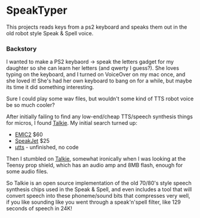 SpeakTyper
==================

This projects reads keys from a ps2 keyboard and speaks them out in the old robot style Speak & Spell voice.


### Backstory

I wanted to make a PS2 keybaord -> speak the letters gadget for my daughter so she can learn her letters (and qwerty I guess?). She loves typing on the keyboard, and I turned on VoiceOver on my mac once, and she loved it! She's had her own keyboard to bang on for a while, but maybe its time it did something interesting.

Sure I could play some wav files, but wouldn't some kind of TTS robot voice be so much cooler?

After initially failing to find any low-end/cheap TTS/speech synthesis things for micros, I found [Talkie](https://github.com/PaulStoffregen/Talkie). My initial search turned up:

* [EMIC2](https://www.parallax.com/product/30016) $60
* [SpeakJet](https://www.sparkfun.com/products/9578) $25
* [µtts](https://hackaday.io/project/3022-tts) - unfinished, no code

Then I stumbled on [Talkie](https://github.com/PaulStoffregen/Talkie), somewhat ironically when I was looking at the Teensy prop shield, which has an audio amp and 8MB flash, enough for some audio files. 

So Talkie is an open source implementation of the old 70/80's style speech synthesis chips used in the Speak & Spell, and even includes a tool that will convert speech into these phoneme/sound bits that compresses very well, if you like sounding like you went through a speak'n'spell filter, like 129 seconds of speech in 24K!


